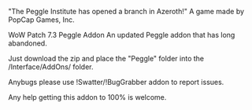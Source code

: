 "The Peggle Institute has opened a branch in Azeroth!"
A game made by PopCap Games, Inc. 

WoW Patch 7.3 Peggle Addon
An updated Peggle addon that has long abandoned.

Just download the zip and place the "Peggle" folder into the /Interface/AddOns/ folder.

Anybugs please use !Swatter/!BugGrabber addon to report issues.

Any help getting this addon to 100% is welcome.
